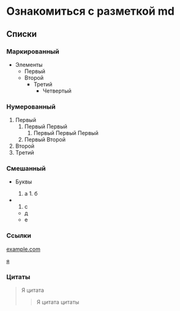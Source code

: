 # Ознакомиться с разметкой md 
## Списки
### Маркированный
+ Элементы  
  +  Первый
  + Второй
    + Третий
      + Четвертый
### Нумерованный   
1. Первый
    1. Первый Первый 
        1. Первый Первый Первый
    2. Первый Второй
2. Второй
3. Третий
### Смешанный
+ Буквы
    1. а
      1. б

+ 1. с
    * д
    * е
### Ссылки

[example.com](http://example.com)

[я]:https://vk.com/id182316760
[я]

### Цитаты
> Я цитата
>> Я цитата цитаты
